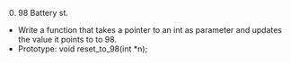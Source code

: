 0. 98 Battery st.
- Write a function that takes a pointer to an int as parameter and updates the value it points to to 98.
- Prototype: void reset_to_98(int *n);
